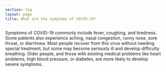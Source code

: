 ```yaml
---
section: faq
layout: page
title: What are the symptoms of COVID-19?
---
```

  Symptoms of COVID-19 commonly include fever, coughing, and tiredness. Some
  patients also experience aching, nasal congestion, runny nose, sore throat, or  diarrhoea. Most people recover from this virus without needing special
  treatment, but some may become seriously ill and develop difficulty breathing.
  Older people, and those with existing medical problems like heart problems,
  high blood pressure, or diabetes, are more likely to develop severe symptoms.
